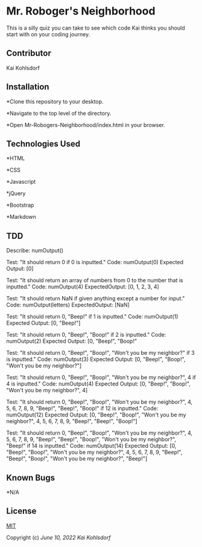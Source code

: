 # Mr. Roboger's Neighborhood

This is a silly quiz you can take to see which code Kai thinks you should start with on your coding journey.

## Contributor

Kai Kohlsdorf


## Installation

*Clone this repository to your desktop.

*Navigate to the top level of the directory.

*Open Mr-Robogers-Neighborhood/index.html in your browser.
## Technologies Used

*HTML

*CSS

*Javascript

*jQuery

*Bootstrap

*Markdown

## TDD

Describe: numOutput()

Test: "It should return 0 if 0 is inputted."
Code: numOutput(0)
Expected Output: [0]

Test: "It should return an array of numbers from 0 to the number that is inputted."
Code: numOutput(4)
ExpectedOutput: [0, 1, 2, 3, 4]

Test: "It should return NaN if given anything except a number for input."
Code: numOutput(letters)
ExpectedOutput: [NaN]

Test: "It should return 0, "Beep!" if 1 is inputted."
Code: numOutput(1)
Expected Output: [0, "Beep!"]

Test: "It should return 0, "Beep!", "Boop!" if 2 is inputted."
Code: numOutput(2)
Expected Output: [0, "Beep!", "Boop!"

Test: "It should return 0, "Beep!", "Boop!", "Won't you be my neighbor?" if 3 is inputted."
Code: numOutput(3)
Expected Output: [0, "Beep!", "Boop!", "Won't you be my neighbor?"]

Test: "It should return 0, "Beep!", "Boop!", "Won't you be my neighbor?", 4 if 4 is inputted."
Code: numOutput(4)
Expected Output: [0, "Beep!", "Boop!", "Won't you be my neighbor?", 4]

Test: "It should return 0, "Beep!", "Boop!", "Won't you be my neighbor?", 4, 5, 6, 7, 8, 9, "Beep!", "Beep!", "Boop!" if 12 is inputted."
Code: numOutput(12)
Expected Output: [0, "Beep!", "Boop!", "Won't you be my neighbor?", 4, 5, 6, 7, 8, 9, "Beep!", "Beep!", "Boop!"]

Test: "It should return 0, "Beep!", "Boop!", "Won't you be my neighbor?", 4, 5, 6, 7, 8, 9, "Beep!", "Beep!", "Boop!", "Won't you be my neighbor?", "Beep!" if 14 is inputted."
Code: numOutput(14)
Expected Output: [0, "Beep!", "Boop!", "Won't you be my neighbor?", 4, 5, 6, 7, 8, 9, "Beep!", "Beep!", "Boop!", "Won't you be my neighbor?", "Beep!"]

## Known Bugs
*N/A

## License
[MIT](https://github.com/KaiKohlsdorf/Mr-Robogers-Neighborhood/blob/main/LICENSE) 

Copyright (c) *June 10, 2022 Kai Kohlsdorf*